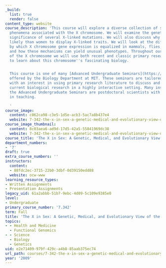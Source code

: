 ```yaml
---
_build:
  list: true
  render: false
content_type: website
course_description: 'This course will explore a diverse collection of striking biological
  phenomena associated with the X chromosome. We will examine the genetic basis and
  significance of several X-linked mutations. We will also discuss why men are more
  likely than women to display X-linked traits. We will look at the different mechanisms
  by which X chromosome gene expression is equalized in mammals, flies, and worms
  and how these mechanisms can yield unusual phenotypes. Throughout our discussions
  of the X chromosome we will use both recent and classic primary research papers
  to learn about this chromosome''s fascinating biology.


  This course is one of many [Advanced Undergraduate Seminars](https://biology.mit.edu/undergraduate/current-students/subject-offerings/advanced-undergraduate-seminars/)
  offered by the Biology Department at MIT. These seminars are tailored for students
  with an interest in using primary research literature to discuss and learn about
  current biological research in a highly interactive setting. Many instructors of
  the Advanced Undergraduate Seminars are postdoctoral scientists with a strong interest
  in teaching.

  '
course_image:
  content: c062ca98-c3e5-1d5e-acb3-5ac7a8b437e4
  website: 7-342-the-x-in-sex-a-genetic-medical-and-evolutionary-view-of-the-x-chromosome-fall-2009
course_image_thumbnail:
  content: 8c03aea6-ad9d-17d5-42a5-55841969dc38
  website: 7-342-the-x-in-sex-a-genetic-medical-and-evolutionary-view-of-the-x-chromosome-fall-2009
course_title: 'The X in Sex: A Genetic, Medical, and Evolutionary View of the X Chromosome'
department_numbers:
- '7'
draft: true
extra_course_numbers: ''
instructors:
  content:
  - 88fdc2ec-3715-22b0-3dbf-0d39150edd88
  website: ocw-www
learning_resource_types:
- Written Assignments
- Presentation Assignments
legacy_uid: 61a2abbb-51b7-9ebc-4d09-5c109e9385e0
level:
- Undergraduate
primary_course_number: '7.342'
term: Fall
title: 'The X in Sex: A Genetic, Medical, and Evolutionary View of the X Chromosome'
topics:
- - Health and Medicine
  - Functional Genomics
- - Science
  - Biology
  - Genetics
uid: e2e71409-979f-429c-a4b8-85aab375ec74
url_path: courses/7-342-the-x-in-sex-a-genetic-medical-and-evolutionary-view-of-the-x-chromosome-fall-2009
year: '2009'
---
```

